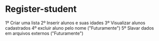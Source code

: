 # Register-student

1º Criar uma lista
2º Inserir alunos e suas idades
3º Visualizar alunos cadastrados
4º excluir aluno pelo nome ("Futuramente")
5º Slavar dados em arquivos externos ("Futuramente")
